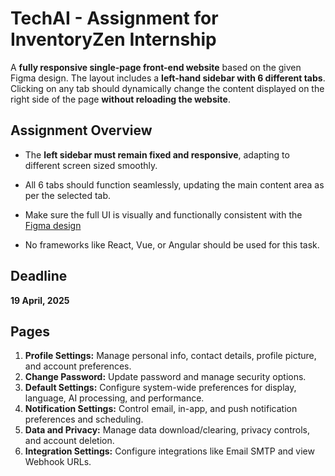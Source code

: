 # TechAI - Assignment for InventoryZen Internship

A **fully responsive single-page front-end website** based on the given Figma design.
The layout includes a **left-hand sidebar with 6 different tabs**.
Clicking on any tab should dynamically change the content displayed on the right side of the page **without reloading the website**.


## Assignment Overview

- The **left sidebar must remain fixed and responsive**, adapting to different screen sized smoothly.

- All 6 tabs should function seamlessly, updating the main content area as per the selected tab.

- Make sure the full UI is visually and functionally consistent with the [Figma design](https://www.figma.com/design/aLxXCMX9cFruyYbfjYL4ap/Untitled?node-id=0-1&p=f&t=zF8QiZzC6s6vlmzj-0)

- No frameworks like React, Vue, or Angular should be used for this task.


## Deadline

**19 April, 2025**


## Pages

1.  **Profile Settings:** Manage personal info, contact details, profile picture, and account preferences.
2.  **Change Password:** Update password and manage security options.
3.  **Default Settings:** Configure system-wide preferences for display, language, AI processing, and performance.
4.  **Notification Settings:** Control email, in-app, and push notification preferences and scheduling.
5.  **Data and Privacy:** Manage data download/clearing, privacy controls, and account deletion.
6.  **Integration Settings:** Configure integrations like Email SMTP and view Webhook URLs.
 
